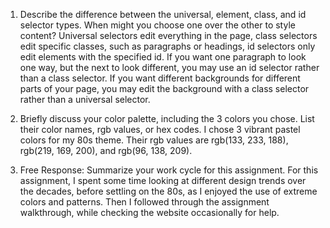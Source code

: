 1. Describe the difference between the universal, element, class, and id selector types. When might you choose one over the other to style content?
Universal selectors edit everything in the page, class selectors edit specific classes, such as paragraphs or headings, id selectors only edit elements with the specified id. If you want one paragraph to look one way, but the next to look different, you may use an id selector rather than a class selector. If you want different backgrounds for different parts of your page, you may edit the background with a class selector rather than a universal selector.

2. Briefly discuss your color palette, including the 3 colors you chose. List their color names, rgb values, or hex codes.
I chose 3 vibrant pastel colors for my 80s theme. Their rgb values are rgb(133, 233, 188), rgb(219, 169, 200), and rgb(96, 138, 209).

3. Free Response: Summarize your work cycle for this assignment.
For this assignment, I spent some time looking at different design trends over the decades, before settling on the 80s, as I enjoyed the use of extreme colors and patterns. Then I followed through the assignment walkthrough, while checking the website occasionally for help.
